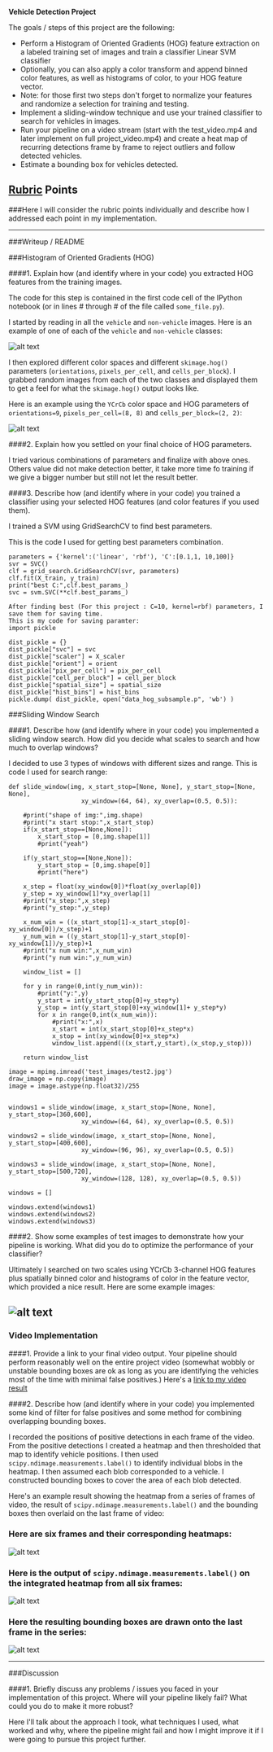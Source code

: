 

**Vehicle Detection Project**

The goals / steps of this project are the following:

* Perform a Histogram of Oriented Gradients (HOG) feature extraction on a labeled training set of images and train a classifier Linear SVM classifier
* Optionally, you can also apply a color transform and append binned color features, as well as histograms of color, to your HOG feature vector. 
* Note: for those first two steps don't forget to normalize your features and randomize a selection for training and testing.
* Implement a sliding-window technique and use your trained classifier to search for vehicles in images.
* Run your pipeline on a video stream (start with the test_video.mp4 and later implement on full project_video.mp4) and create a heat map of recurring detections frame by frame to reject outliers and follow detected vehicles.
* Estimate a bounding box for vehicles detected.

[//]: # (Image References)
[image1]: ./report/carNotcar.png
[image2]: ./report/HOG_example.jpg
[image3]: ./examples/sliding_windows.jpg
[image4]: ./report/sliding_window.jpg
[image5]: ./report/bboxes_and_heat.jpg
[image6]: ./report/labels_map.png
[image7]: ./report/labels_map.png
[video1]: ./project_video_output_subsample_resetatBegin.mp4

## [Rubric](https://review.udacity.com/#!/rubrics/513/view) Points
###Here I will consider the rubric points individually and describe how I addressed each point in my implementation.  

---
###Writeup / README



###Histogram of Oriented Gradients (HOG)

####1. Explain how (and identify where in your code) you extracted HOG features from the training images.

The code for this step is contained in the first code cell of the IPython notebook (or in lines # through # of the file called `some_file.py`).  

I started by reading in all the `vehicle` and `non-vehicle` images.  Here is an example of one of each of the `vehicle` and `non-vehicle` classes:

![alt text][image1]

I then explored different color spaces and different `skimage.hog()` parameters (`orientations`, `pixels_per_cell`, and `cells_per_block`).  I grabbed random images from each of the two classes and displayed them to get a feel for what the `skimage.hog()` output looks like.

Here is an example using the `YCrCb` color space and HOG parameters of `orientations=9`, `pixels_per_cell=(8, 8)` and `cells_per_block=(2, 2)`:


![alt text][image2]

####2. Explain how you settled on your final choice of HOG parameters.

I tried various combinations of parameters and finalize with above ones. Others value did not make detection better, it take more time fo training if we give a bigger number but still not let the result better. 

####3. Describe how (and identify where in your code) you trained a classifier using your selected HOG features (and color features if you used them).

I trained a SVM using GridSearchCV to find best parameters.

This is the code I used for getting best parameters combination.
```
parameters = {'kernel':('linear', 'rbf'), 'C':[0.1,1, 10,100]}
svr = SVC()
clf = grid_search.GridSearchCV(svr, parameters)
clf.fit(X_train, y_train)
print("best C:",clf.best_params_)
svc = svm.SVC(**clf.best_params_)

After finding best (For this project : C=10, kernel=rbf) parameters, I save them for saving time.
This is my code for saving paramter:
import pickle

dist_pickle = {}
dist_pickle["svc"] = svc
dist_pickle["scaler"] = X_scaler
dist_pickle["orient"] = orient
dist_pickle["pix_per_cell"] = pix_per_cell
dist_pickle["cell_per_block"] = cell_per_block
dist_pickle["spatial_size"] = spatial_size
dist_pickle["hist_bins"] = hist_bins
pickle.dump( dist_pickle, open("data_hog_subsample.p", 'wb') )
```
###Sliding Window Search

####1. Describe how (and identify where in your code) you implemented a sliding window search.  How did you decide what scales to search and how much to overlap windows?

I decided to use 3 types of windows with different sizes and range.
This is code I used for search range:
```
def slide_window(img, x_start_stop=[None, None], y_start_stop=[None, None], 
                    xy_window=(64, 64), xy_overlap=(0.5, 0.5)):
    
    #print("shape of img:",img.shape)
    #print("x start stop:",x_start_stop)
    if(x_start_stop==[None,None]):
        x_start_stop = [0,img.shape[1]]
        #print("yeah")
        
    if(y_start_stop==[None,None]):
        y_start_stop = [0,img.shape[0]]
        #print("here")
    
    x_step = float(xy_window[0])*float(xy_overlap[0])
    y_step = xy_window[1]*xy_overlap[1]
    #print("x_step:",x_step)
    #print("y_step:",y_step)
    
    x_num_win = ((x_start_stop[1]-x_start_stop[0]-xy_window[0])/x_step)+1
    y_num_win = ((y_start_stop[1]-y_start_stop[0]-xy_window[1])/y_step)+1
    #print("x num win:",x_num_win)
    #print("y num win:",y_num_win) 
    
    window_list = []
    
    for y in range(0,int(y_num_win)):
        #print("y:",y)
        y_start = int(y_start_stop[0]+y_step*y)
        y_stop = int(y_start_stop[0]+xy_window[1]+ y_step*y)
        for x in range(0,int(x_num_win)):
            #print("x:",x)
            x_start = int(x_start_stop[0]+x_step*x)
            x_stop = int(xy_window[0]+x_step*x)
            window_list.append(((x_start,y_start),(x_stop,y_stop)))
        
    return window_list
    
image = mpimg.imread('test_images/test2.jpg')
draw_image = np.copy(image)
image = image.astype(np.float32)/255


windows1 = slide_window(image, x_start_stop=[None, None], y_start_stop=[360,600], 
                    xy_window=(64, 64), xy_overlap=(0.5, 0.5))

windows2 = slide_window(image, x_start_stop=[None, None], y_start_stop=[400,600], 
                    xy_window=(96, 96), xy_overlap=(0.5, 0.5))

windows3 = slide_window(image, x_start_stop=[None, None], y_start_stop=[500,720], 
                    xy_window=(128, 128), xy_overlap=(0.5, 0.5))

windows = []

windows.extend(windows1)
windows.extend(windows2)
windows.extend(windows3)

```


####2. Show some examples of test images to demonstrate how your pipeline is working.  What did you do to optimize the performance of your classifier?

Ultimately I searched on two scales using YCrCb 3-channel HOG features plus spatially binned color and histograms of color in the feature vector, which provided a nice result.  Here are some example images:

![alt text][image4]
---

### Video Implementation

####1. Provide a link to your final video output.  Your pipeline should perform reasonably well on the entire project video (somewhat wobbly or unstable bounding boxes are ok as long as you are identifying the vehicles most of the time with minimal false positives.)
Here's a [link to my video result](./project_video_output_subsample_resetatBegin.mp4)


####2. Describe how (and identify where in your code) you implemented some kind of filter for false positives and some method for combining overlapping bounding boxes.

I recorded the positions of positive detections in each frame of the video.  From the positive detections I created a heatmap and then thresholded that map to identify vehicle positions.  I then used `scipy.ndimage.measurements.label()` to identify individual blobs in the heatmap.  I then assumed each blob corresponded to a vehicle.  I constructed bounding boxes to cover the area of each blob detected.  

Here's an example result showing the heatmap from a series of frames of video, the result of `scipy.ndimage.measurements.label()` and the bounding boxes then overlaid on the last frame of video:

### Here are six frames and their corresponding heatmaps:

![alt text][image5]

### Here is the output of `scipy.ndimage.measurements.label()` on the integrated heatmap from all six frames:
![alt text][image6]

### Here the resulting bounding boxes are drawn onto the last frame in the series:
![alt text][image7]



---

###Discussion

####1. Briefly discuss any problems / issues you faced in your implementation of this project.  Where will your pipeline likely fail?  What could you do to make it more robust?

Here I'll talk about the approach I took, what techniques I used, what worked and why, where the pipeline might fail and how I might improve it if I were going to pursue this project further.  

